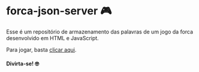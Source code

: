 # forca-json-server 🎮

Esse é um repositório de armazenamento das palavras de um jogo da forca desenvolvido em HTML e JavaScript.

Para jogar, basta [clicar aqui](https://guilhermefdsilva.github.io/START-Tech/Modulo-02/JogoDaForca/index.html).

#### Divirta-se! 🤓
